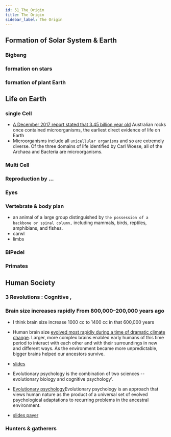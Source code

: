 ```yaml
---
id: 51_The_Origin
title: The Origin
sidebar_label: The Origin
---
```


## Formation of Solar System & Earth

### Bigbang

### formation on stars

### formation of plant Earth

## Life on Earth



### single Cell
- [A December 2017 report stated that 3.45 billion year old](https://en.wikipedia.org/wiki/Microorganism) Australian rocks once contained microorganisms, the earliest direct evidence of life on Earth
- Microorganisms include all `unicellular organisms` and so are extremely diverse. Of the three domains of life identified by Carl Woese, all of the Archaea and Bacteria are microorganisms.


### Multi Cell

### Reproduction by ...

### Eyes

### Vertebrate & body plan
- an animal of a large group distinguished by `the possession of a backbone or spinal column,` including mammals, birds, reptiles, amphibians, and fishes.
 - carwl
 - limbs 
 
### BiPedel

### Primates

 
## Human Society


### 3 Revolutions : Cognitive , 

### Brain size increases rapidly From 800,000–200,000 years ago

- I think brain size increase 1000 cc to 1400 cc in that 600,000 years
- Human brain size [evolved most rapidly during a time of dramatic climate change](http://humanorigins.si.edu/human-characteristics/brains). Larger, more complex brains enabled early humans of this time period to interact with each other and with their surroundings in new and different ways. As the environment became more unpredictable, bigger brains helped our ancestors survive.



- [slides](https://www.slideshare.net/nehabans84/evolutionary-psychology-60714821)
- Evolutionary psychology is the combination of two sciences -- evolutionary biology and cognitive psychology’.
- [Evolutionary psychology](https://en.wikipedia.org/wiki/Evolutionary_psychology)Evolutionary psychology is an approach that views human nature as the product of a universal set of evolved psychological adaptations to recurring problems in the ancestral environment.


- [slides payer](http://slideplayer.com/slide/2582954/)

### Hunters & gatherers



